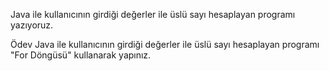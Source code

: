 Java ile kullanıcının girdiği değerler ile üslü sayı hesaplayan programı yazıyoruz.

Ödev
Java ile kullanıcının girdiği değerler ile üslü sayı hesaplayan programı "For Döngüsü" kullanarak yapınız.